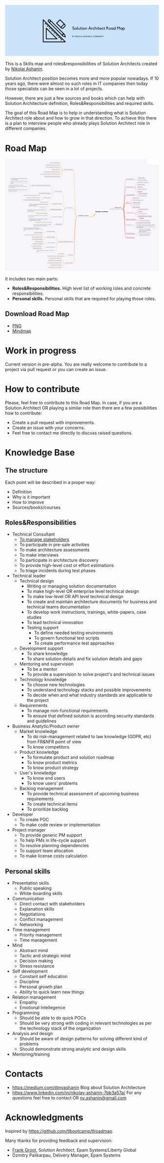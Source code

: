![](logosa.png)

This is a Skills map and roles&responsibilities of Solution Architects created by [Nikolai Ashanin](https://www.linkedin.com/in/nikolay-ashanin-7bb3a57a/).

Solution Architect position becomes more and more popular nowadays. If 10 years ago, there were almost no such roles in IT companies then today those specialists can be seen in a lot of projects.

However, there are just a few sources and books which can help with Solution Architecture definition, Roles&Responsibilities and required skills.

The goal of this Road Map is to help in understanding what is Solution Architect role about and how to grow in that direction. To achieve this there is a plan to interview people who already plays Solution Architect role in different companies.

# Road Map

![](samm.png)

It includes two main parts:
- **Roles&Responsibilities.** High level list of working roles and concrete responsibilities.
- **Personal skills.** Personal skills that are required for playing those roles.

## Download Road Map

- [PNG](samm.png)
- [Mindmap](samm.xmind)

# Work in progress

Current version in pre-alpha. You are really welcome to contribute to a project via pull request or you can create an issue.

# How to contribute

Please, feel free to contribute to this Road Map.
In case, if you are a Solution Architect OR playing a similar role then there are a few possibilities how to contribute:
- Create a pull request with improvements.
- Create an issue with your concerns.
- Feel free to contact me directly to discuss raised questions.

# Knowledge Base

## The structure

Each point will be described in a proper way:
- Definition
- Why is it important
- How to improve
- Sources/books/courses

## Roles&Responsibilities

- Technical Consultant
  - [To manage stakeholders](Technical-Consultant/To-manage-stakeholders.md)
  - To participate in pre-sale activities
  - To make architecture assessments
  - To make interviews
  - To participate in architecture discovery
  - To provide high-level cost or effort estimations
  - To triage incidents during test phases
- Technical leader
  - Technical design
    - Writing or managing solution documentation
	- To make high-level OR enterprise level technical design
	- To make low-level OR API level technical design
	- To create and maintain architecture documents for business and technical teams documentation
	- To develop work instructions, trainings, white-papers, case studies
    - To lead technical innovation
    - Testing support
      - To define needed testing environments
      - To govern functional test scripts
      - To create performance test approaches
  - Development support
    - To share knowledge
    - To share solution details and fix solution details and gaps
  - Mentoring and supervision
    - To be a mentor
    - To provide a supervision to solve project's and technical issues
  - Technology knowledge
    - To choose new technologies
    - To understand technology stacks and possible improvements
    - To decide when and what industry standards are applicable to the project
  - Requirements
    - To manage non-functional requirements
    - To ensure that defined solution is according security standards and guidelines
- Business Anatytic/Product owner
  - Market knowledge
    - To do risk-management related to law knowledge (GDPR, etc) from FR&NFR point of view
    - To know competitors
  - Product knowledge
    - To formulate product and solution roadmap
    - To know product metrics
    - To know product strategy
  - User's knowledge
    - To know end users
    - To know users' problems
  - Backlog management
    - To provide technical assessment of upcoming business requirements
    - To create technical items
    - To prioritize backlog
- Developer
  - To create POC
  - To make code review or implementation
- Project manager
  - To provide generic PM support
  - To help PMs in life-cycle support
  - To resolve planning dependencies
  - To support team allocation
  - To make license costs calculation

## Personal skills
- Presentation skills
  - Public speaking
  - White-boarding skills
- Communication
  - Direct contact with stakeholders
  - Explanation skills
  - Negotiations
  - Conflict management
  - Networking
- Time management
  - Priority management
  - Time management
- Mind
  - Abstract mind
  - Tactic and strategic mind
  - Decision making
  - Stress resistance
- Self development
  - Constant self education
  - Discipline
  - Personal growth plan
  - Ability to quick learn new things
- Relation management
  - Empathy
  - Emotional Intellegence
- Programming
  - Should be able to do quick POCs
  - Should be very strong with coding in relevant technologies as per the technology stack of the organization
- Analysis and design
  - Should be aware of design patterns for solving different kind of problems
  - Should demonstrate strong analytic and design skills
- Mentoring/training

# Contacts

- https://medium.com/@nvashanin Blog about Solution Architecture
- https://www.linkedin.com/in/nikolay-ashanin-7bb3a57a/ For any questions feel free to contact OR nv.ashanin@gmail.com

# Acknowledgments

Inspired by https://github.com/tlbootcamp/tlroadmap.

Many thanks for providing feedback and supervision:
- [Frank Groot](https://www.linkedin.com/in/frank-groot-517624/), Solution Architect, Epam Systems/Liberty Global
- Dzmitry Palikarpau, Delivery Manager, Epam Systems

